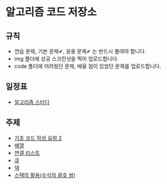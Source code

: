 # 알고리즘 코드 저장소
## 규칙
- 연습 문제, 기본 문제✔, 응용 문제✔ 는 반드시 풀여야 합니다.  
- img 폴더에 성공 스크린샷을 찍어 업로드합니다.  
- code 폴더에 어려웠던 문제, 배울 점이 있었던 문제를 업로드합니다.  
  
## 일정표
- [알고리즘 스터디](https://humorous-bass-b9e.notion.site/Algorithm-learn-2e80ce9b6531450aa5b8a806986a715e)  
  
## 주제
- [기초 코드 작성 요령 2](https://github.com/algorithm-cpp-study/code-repository/tree/main/%EA%B8%B0%EC%B4%88%20%EC%BD%94%EB%93%9C%20%EC%9E%91%EC%84%B1%20%EC%9A%94%EB%A0%B9%202)  
- [배열](https://github.com/algorithm-cpp-study/code-repository/tree/main/%EB%B0%B0%EC%97%B4)  
- [연결 리스트](https://github.com/algorithm-cpp-study/code-repository/tree/main/%EC%97%B0%EA%B2%B0%20%EB%A6%AC%EC%8A%A4%ED%8A%B8)  
- [큐](https://github.com/algorithm-cpp-study/code-repository/tree/main/%ED%81%90)  
- [덱](https://github.com/algorithm-cpp-study/code-repository/tree/main/%EB%8D%B1)  
- [스택의 활용(수식의 괄호 쌍)](https://github.com/algorithm-cpp-study/code-repository/tree/main/%EC%8A%A4%ED%83%9D%EC%9D%98%20%ED%99%9C%EC%9A%A9)  